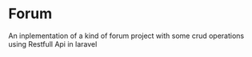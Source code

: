 # Forum

An inplementation of a kind of forum project with some crud operations using Restfull Api in laravel
